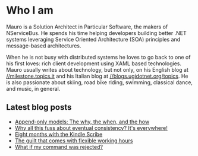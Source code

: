 # Who I am

Mauro is a Solution Architect in Particular Software, the makers of NServiceBus. He spends his time helping developers building better .NET systems leveraging Service Oriented Architecture (SOA) principles and message-based architectures.

When he is not busy with distributed systems he loves to go back to one of his first loves: rich client development using XAML based technologies. Mauro usually writes about technology, but not only, on his English blog at [//milestone.topics.it](https://milestone.topics.it) and his Italian blog at [//blogs.ugidotnet.org/topics](https://blogs.ugidotnet.org/topics). He is also passionate about skiing, road bike riding, swimming, classical dance, and music, in general.

## Latest blog posts

<!--START_SECTION:feed-->
* [Append-only models: The why, the when, and the how](https:&#x2F;&#x2F;milestone.topics.it&#x2F;2023&#x2F;09&#x2F;22&#x2F;append-only.html)
* [Why all this fuss about eventual consistency? It&#39;s everywhere!](https:&#x2F;&#x2F;milestone.topics.it&#x2F;2023&#x2F;09&#x2F;08&#x2F;fuss-about-eventual-consistency.html)
* [Eight months with the Kindle Scribe](https:&#x2F;&#x2F;milestone.topics.it&#x2F;2023&#x2F;07&#x2F;24&#x2F;eight-months-kindle-scribe.html)
* [The guilt that comes with flexible working hours](https:&#x2F;&#x2F;milestone.topics.it&#x2F;2023&#x2F;06&#x2F;30&#x2F;guilty-feeling.html)
* [What if my command was rejected?](https:&#x2F;&#x2F;milestone.topics.it&#x2F;2023&#x2F;06&#x2F;27&#x2F;reject-commands.html)
<!--END_SECTION:feed-->
